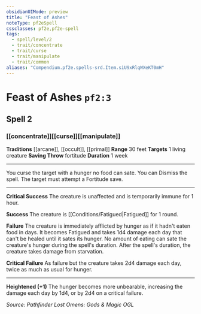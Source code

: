 ```yaml
---
obsidianUIMode: preview
title: "Feast of Ashes"
noteType: pf2eSpell
cssclasses: pf2e,pf2e-spell
tags:
  - spell/level/2
  - trait/concentrate
  - trait/curse
  - trait/manipulate
  - trait/common
aliases: "Compendium.pf2e.spells-srd.Item.siU9xRlqWXeKT0mH" 
---
```

# Feast of Ashes  `pf2:3`  
## Spell 2
### [[concentrate]][[curse]][[manipulate]]
**Traditions** [[arcane]], [[occult]], [[primal]]
**Range** 30 feet
**Targets** 1 living creature
**Saving Throw**  fortitude
**Duration** 1 week
* * * 
You curse the target with a hunger no food can sate. You can Dismiss the spell. The target must attempt a Fortitude save.

* * *

**Critical Success** The creature is unaffected and is temporarily immune for 1 hour.

**Success** The creature is [[Conditions/Fatigued|Fatigued]] for 1 round.

**Failure** The creature is immediately afflicted by hunger as if it hadn't eaten food in days. It becomes Fatigued and takes 1d4 damage each day that can't be healed until it sates its hunger. No amount of eating can sate the creature's hunger during the spell's duration. After the spell's duration, the creature takes damage from starvation.

**Critical Failure** As failure but the creature takes 2d4 damage each day, twice as much as usual for hunger.

* * *

**Heightened (+1)** The hunger becomes more unbearable, increasing the damage each day by 1d4, or by 2d4 on a critical failure.

*Source: Pathfinder Lost Omens: Gods & Magic*
*OGL*